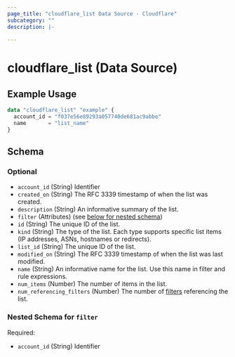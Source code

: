 ```yaml
---
page_title: "cloudflare_list Data Source - Cloudflare"
subcategory: ""
description: |-
  
---
```


# cloudflare_list (Data Source)



## Example Usage

```terraform
data "cloudflare_list" "example" {
  account_id = "f037e56e89293a057740de681ac9abbe"
  name       = "list_name"
}
```
<!-- schema generated by tfplugindocs -->
## Schema

### Optional

- `account_id` (String) Identifier
- `created_on` (String) The RFC 3339 timestamp of when the list was created.
- `description` (String) An informative summary of the list.
- `filter` (Attributes) (see [below for nested schema](#nestedatt--filter))
- `id` (String) The unique ID of the list.
- `kind` (String) The type of the list. Each type supports specific list items (IP addresses, ASNs, hostnames or redirects).
- `list_id` (String) The unique ID of the list.
- `modified_on` (String) The RFC 3339 timestamp of when the list was last modified.
- `name` (String) An informative name for the list. Use this name in filter and rule expressions.
- `num_items` (Number) The number of items in the list.
- `num_referencing_filters` (Number) The number of [filters](/operations/filters-list-filters) referencing the list.

<a id="nestedatt--filter"></a>
### Nested Schema for `filter`

Required:

- `account_id` (String) Identifier


